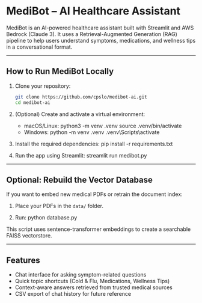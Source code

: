 # MediBot – AI Healthcare Assistant

MediBot is an AI-powered healthcare assistant built with Streamlit and AWS Bedrock (Claude 3). It uses a Retrieval-Augmented Generation (RAG) pipeline to help users understand symptoms, medications, and wellness tips in a conversational format.

---

## How to Run MediBot Locally

1. Clone your repository:
   ```bash
   git clone https://github.com/cpslo/medibot-ai.git
   cd medibot-ai

2. (Optional) Create and activate a virtual environment:
   - macOS/Linux:
     python3 -m venv .venv
     source .venv/bin/activate
   - Windows:
     python -m venv .venv
     .venv\Scripts\activate

3. Install the required dependencies:
   pip install -r requirements.txt

4. Run the app using Streamlit:
   streamlit run medibot.py

---

## Optional: Rebuild the Vector Database

If you want to embed new medical PDFs or retrain the document index:

1. Place your PDFs in the `data/` folder.

2. Run:
   python database.py

This script uses sentence-transformer embeddings to create a searchable FAISS vectorstore.

---

## Features

- Chat interface for asking symptom-related questions
- Quick topic shortcuts (Cold & Flu, Medications, Wellness Tips)
- Context-aware answers retrieved from trusted medical sources
- CSV export of chat history for future reference
